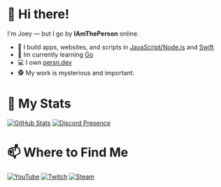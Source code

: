 # 👋 Hi there!

I'm Joey — but I go by **IAmThePerson** online.

- 📜 I build apps, websites, and scripts in [JavaScript/Node.js](https://nodejs.org/en) and [Swift](https://www.swift.org)
- 🌱 Im currently learning [Go](https://go.dev)
- 💻 I own [persn.dev](https://persn.dev)
- 🕵️ My work is mysterious and important.

# 🚀 My Stats
[![GitHub Stats](https://github-readme-stats-sathonay.vercel.app/api?username=spjoes&line_height=27&count_private=true&hide_border=true&show_icons=true&bg_color=1A1C1F&text_color=FFFFFF&title_color=9680E7&icon_color=9680E7)](https://github.com/spjoes)
[![Discord Presence](https://lanyard.cnrad.dev/api/202109343678726144)](https://discord.com/users/202109343678726144)

# 📫 Where to Find Me
[![YouTube](https://img.shields.io/badge/IAmThePerson-%23FF0000.svg?style=for-the-badge&logo=YouTube&logoColor=white)](https://www.youtube.com/channel/UC4fk7I5-MPWBIiFsDSe_VZg)
[![Twitch](https://img.shields.io/badge/IAmTh3Person-%239146FF.svg?style=for-the-badge&logo=Twitch&logoColor=white)](https://twitch.tv/iamth3person)
[![Steam](https://img.shields.io/badge/mr_spjoes-%23000000.svg?style=for-the-badge&logo=steam&logoColor=white)](https://steamcommunity.com/id/spjoes)

